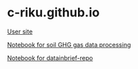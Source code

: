 # c-riku.github.io
[User site](https://c-riku.github.io/)


[Notebook for soil GHG gas data processing](https://c-riku.github.io/notebooks/)

[Notebook for datainbrief-repo](https://c-riku.github.io/datainbrief-binder)
